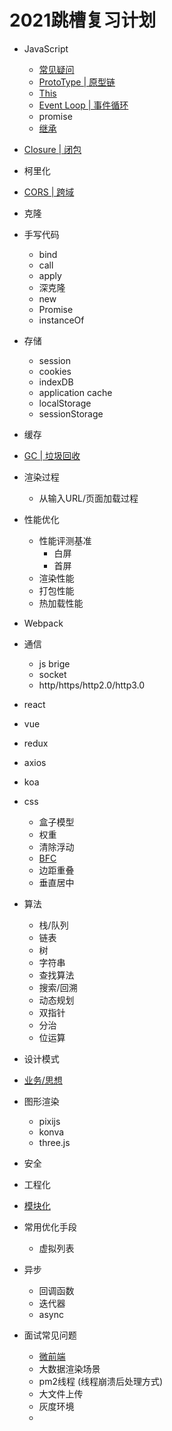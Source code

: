 # 2021跳槽复习计划
- JavaScript
  - [常见疑问](/$Rename/Hvísla「个人简介」/「知识库」Lib/JavaScript基础.md)
  - [ProtoType | 原型链](/$Rename/Hvísla「个人简介」/「知识库」Lib/原型链.md)
  - [This](/$Rename/Hvísla「个人简介」/「知识库」Lib/This.md)
  - [Event Loop | 事件循环](/$Rename/Hvísla「个人简介」/「知识库」Lib/事件循环.md)
  - promise
  - [继承](/$Rename/Hvísla「个人简介」/「知识库」Lib/继承.md)
- [Closure | 闭包](/$Rename/Hvísla「个人简介」/「知识库」Lib/闭包.md)
- 柯里化
- [CORS | 跨域](/$Rename/Hvísla「个人简介」/「知识库」Lib/跨域.md)
- 克隆
- 手写代码
  - bind
  - call
  - apply
  - 深克隆
  - new
  - Promise
  - instanceOf
- 存储
  - session
  - cookies
  - indexDB
  - application cache
  - localStorage
  - sessionStorage
- 缓存
- [GC | 垃圾回收](/$Rename/Hvísla「个人简介」/「知识库」Lib/垃圾回收.md)
- 渲染过程
  - 从输入URL/页面加载过程
- 性能优化
  - 性能评测基准
    - 白屏
    - 首屏
  - 渲染性能
  - 打包性能
  - 热加载性能
- Webpack
- 通信
  - js brige
  - socket
  - http/https/http2.0/http3.0
- react
- vue
- redux
- axios
- koa
- css
  - 盒子模型
  - 权重
  - 清除浮动
  - [BFC](/$Rename/Hvísla「个人简介」/「知识库」Lib/元素布局.md)
  - 边距重叠
  - 垂直居中
- 算法
  - 栈/队列
  - 链表
  - 树
  - 字符串
  - 查找算法
  - 搜索/回溯
  - 动态规划
  - 双指针
  - 分治
  - 位运算
- 设计模式
- [业务/思想](/$Rename/Hvísla「个人简介」/「知识库」Lib/业务思想.md)
- 图形渲染
  - pixijs
  - konva
  - three.js
- 安全
- 工程化
- [模块化](/$Rename/Hvísla「个人简介」/「知识库」Lib/模块化.md)
- 常用优化手段
  - 虚拟列表
- 异步
  - 回调函数
  - 迭代器
  - async

- 面试常见问题
  - [微前端](/$Rename/Hvísla「个人简介」/「知识库」Lib/微前端.md)
  - 大数据渲染场景
  - pm2线程 (线程崩溃后处理方式)
  - 大文件上传
  - 灰度环境
  - 
